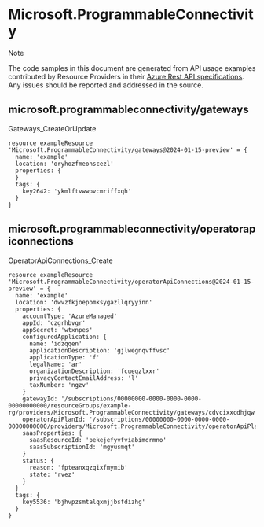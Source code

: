 # Microsoft.ProgrammableConnectivity
  
> [!NOTE]
> The code samples in this document are generated from API usage examples contributed by Resource Providers in their [Azure Rest API specifications](https://github.com/Azure/azure-rest-api-specs). Any issues should be reported and addressed in the source.


## microsoft.programmableconnectivity/gateways

Gateways_CreateOrUpdate
```bicep
resource exampleResource 'Microsoft.ProgrammableConnectivity/gateways@2024-01-15-preview' = {
  name: 'example'
  location: 'oryhozfmeohscezl'
  properties: {
  }
  tags: {
    key2642: 'ykmlftvwwpvcmriffxqh'
  }
}
```

## microsoft.programmableconnectivity/operatorapiconnections

OperatorApiConnections_Create
```bicep
resource exampleResource 'Microsoft.ProgrammableConnectivity/operatorApiConnections@2024-01-15-preview' = {
  name: 'example'
  location: 'dwvzfkjoepbmksygazllqryyinn'
  properties: {
    accountType: 'AzureManaged'
    appId: 'czgrhbvgr'
    appSecret: 'wtxnpes'
    configuredApplication: {
      name: 'idzqqen'
      applicationDescription: 'gjlwegnqvffvsc'
      applicationType: 'f'
      legalName: 'ar'
      organizationDescription: 'fcueqzlxxr'
      privacyContactEmailAddress: 'l'
      taxNumber: 'ngzv'
    }
    gatewayId: '/subscriptions/00000000-0000-0000-0000-00000000000/resourceGroups/example-rg/providers/Microsoft.ProgrammableConnectivity/gateways/cdvcixxcdhjqw'
    operatorApiPlanId: '/subscriptions/00000000-0000-0000-0000-00000000000/providers/Microsoft.ProgrammableConnectivity/operatorApiPlans/livmzrh'
    saasProperties: {
      saasResourceId: 'pekejefyvfviabimdrmno'
      saasSubscriptionId: 'mgyusmqt'
    }
    status: {
      reason: 'fpteanxqzqixfmymib'
      state: 'rvez'
    }
  }
  tags: {
    key5536: 'bjhvpzsmtalqxmjjbsfdizhg'
  }
}
```
